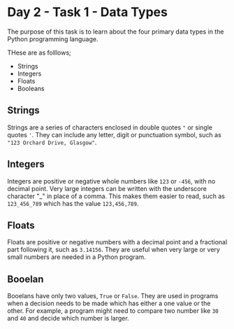 # Day 2 - Task 1 - Data Types

The purpose of this task is to learn about the four primary data types in the Python programming language.

THese are as folllows;

-    Strings
-    Integers
-    Floats
-    Booleans

## Strings

Strings are a series of characters enclosed in double quotes ```"``` or single quotes ```'```. They can include any letter, digit or punctuation symbol, such as ```"123 Orchard Drive, Glasgow"```.

## Integers

Integers are positive or negative whole numbers like ```123``` or ```-456```, with no decimal point. Very large integers can be written with the underscore character "_" in place of a comma. This makes them easier to read, such as ```123_456_789``` which has the value ```123,456,789```.

## Floats

Floats are positive or negative numbers with a decimal point and a fractional part following it, such as ```3.14156```. They are useful when very large or very small numbers are needed in a Python program.

## Booelan

Booelans have only two values, ```True``` or ```False```. They are used in programs when a decision needs to be made which has either a one value or the other. For example, a program might need to compare two number like ```30``` and ```40``` and decide which number is larger.
 
